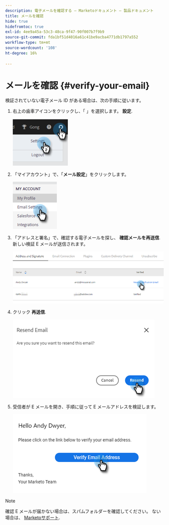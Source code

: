 ```yaml
---
description: 電子メールを確認する — Marketoドキュメント — 製品ドキュメント
title: メールを確認
hide: true
hidefromtoc: true
exl-id: 4ee9a45a-53c3-48ca-9f47-90f007b7f9b9
source-git-commit: fda1bf51d4016a61c41be9acba4771db1797a552
workflow-type: tm+mt
source-wordcount: '108'
ht-degree: 16%

---
```


# メールを確認 {#verify-your-email}

検証されていない電子メール ID がある場合は、次の手順に従います。

1. 右上の歯車アイコンをクリックし、「 」を選択します。 **設定**.

   ![](assets/verify-your-email-1.png)

1. 「マイアカウント」で、「**メール設定**」をクリックします。

   ![](assets/verify-your-email-2.png)

1. 「アドレスと署名」で、確認する電子メールを探し、 **確認メールを再送信**. 新しい検証 E メールが送信されます。

   ![](assets/verify-your-email-3.png)

1. クリック **再送信**.

   ![](assets/verify-your-email-4.png)

1. 受信者が E メールを開き、手順に従って E メールアドレスを検証します。

   ![](assets/verify-your-email-5.png)

>[!NOTE]
>
>確認 E メールが届かない場合は、スパムフォルダーを確認してください。 ない場合は、 [Marketoサポート](https://nation.marketo.com/t5/Support/ct-p/Support).

